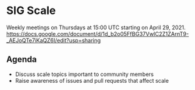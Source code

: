# SIG Scale

Weekly meetings on Thursdays at 15:00 UTC starting on April 29, 2021.
https://docs.google.com/document/d/1d_b2o05FfBG37VwlC2Z1ZArnT9-_AEJoQTe7iKaQZ6I/edit?usp=sharing

## Agenda
* Discuss scale topics important to community members
* Raise awareness of issues and pull requests that affect scale
